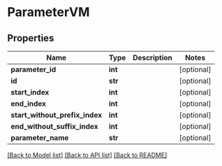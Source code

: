 # ParameterVM

## Properties
Name | Type | Description | Notes
------------ | ------------- | ------------- | -------------
**parameter_id** | **int** |  | [optional] 
**id** | **str** |  | [optional] 
**start_index** | **int** |  | [optional] 
**end_index** | **int** |  | [optional] 
**start_without_prefix_index** | **int** |  | [optional] 
**end_without_suffix_index** | **int** |  | [optional] 
**parameter_name** | **str** |  | [optional] 

[[Back to Model list]](../README.md#documentation-for-models) [[Back to API list]](../README.md#documentation-for-api-endpoints) [[Back to README]](../README.md)


